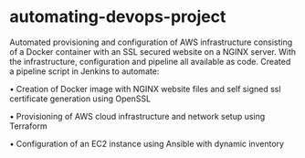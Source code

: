 # automating-devops-project

Automated provisioning and configuration of AWS infrastructure consisting of a Docker container with an SSL secured website on a NGINX server. With the infrastructure, configuration and pipeline all available as code. Created a pipeline script in Jenkins to automate:

•	Creation of Docker image with NGINX website files and self signed ssl certificate generation using OpenSSL

•	Provisioning of AWS cloud infrastructure and network setup using Terraform

•	Configuration of an EC2 instance using Ansible with dynamic inventory
